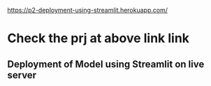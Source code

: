 https://p2-deployment-using-streamlit.herokuapp.com/
# Check the prj at above link link  
## Deployment of Model using Streamlit on live server
